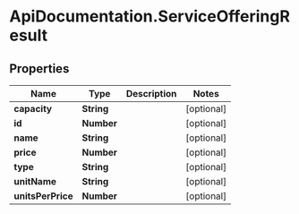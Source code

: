 # ApiDocumentation.ServiceOfferingResult

## Properties
Name | Type | Description | Notes
------------ | ------------- | ------------- | -------------
**capacity** | **String** |  | [optional] 
**id** | **Number** |  | [optional] 
**name** | **String** |  | [optional] 
**price** | **Number** |  | [optional] 
**type** | **String** |  | [optional] 
**unitName** | **String** |  | [optional] 
**unitsPerPrice** | **Number** |  | [optional] 


